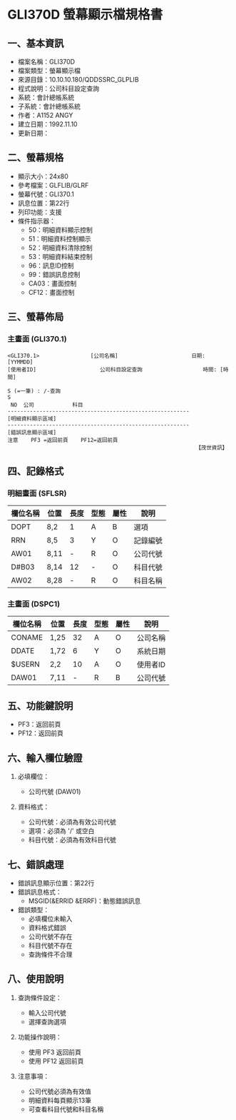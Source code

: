 # GLI370D 螢幕顯示檔規格書

## 一、基本資訊
- 檔案名稱：GLI370D
- 檔案類型：螢幕顯示檔
- 來源目錄：10.10.10.180/QDDSSRC_GLPLIB
- 程式說明：公司科目設定查詢
- 系統：會計總帳系統
- 子系統：會計總帳系統
- 作者：A1152 ANGY
- 建立日期：1992.11.10
- 更新日期：

## 二、螢幕規格
- 顯示大小：24x80
- 參考檔案：GLFLIB/GLRF
- 螢幕代號：GLI370.1
- 訊息位置：第22行
- 列印功能：支援
- 條件指示器：
  - 50：明細資料顯示控制
  - 51：明細資料控制顯示
  - 52：明細資料清除控制
  - 53：明細資料結束控制
  - 96：訊息ID控制
  - 99：錯誤訊息控制
  - CA03：畫面控制
  - CF12：畫面控制

## 三、螢幕佈局

### 主畫面 (GLI370.1)
```
<GLI370.1>                [公司名稱]                       日期: [YYMMDD]
[使用者ID]                    公司科目設定查詢                   時間: [時間]

S (=一筆) : /-查詢
S
 NO  公司            科目
---------------------------------------------------------
[明細資料顯示區域]
---------------------------------------------------------
[錯誤訊息顯示區域]
注意    PF3 =返回前頁    PF12=返回前頁
                                                           【茂世資訊】
```

## 四、記錄格式

### 明細畫面 (SFLSR)
| 欄位名稱 | 位置 | 長度 | 型態 | 屬性 | 說明 |
|---------|------|------|------|------|------|
| DOPT | 8,2 | 1 | A | B | 選項 |
| RRN | 8,5 | 3 | Y | O | 記錄編號 |
| AW01 | 8,11 | - | R | O | 公司代號 |
| D#B03 | 8,14 | 12 | - | O | 科目代號 |
| AW02 | 8,28 | - | R | O | 科目名稱 |

### 主畫面 (DSPC1)
| 欄位名稱 | 位置 | 長度 | 型態 | 屬性 | 說明 |
|---------|------|------|------|------|------|
| CONAME | 1,25 | 32 | A | O | 公司名稱 |
| DDATE | 1,72 | 6 | Y | O | 系統日期 |
| $USERN | 2,2 | 10 | A | O | 使用者ID |
| DAW01 | 7,11 | - | R | B | 公司代號 |

## 五、功能鍵說明
- PF3：返回前頁
- PF12：返回前頁

## 六、輸入欄位驗證
1. 必填欄位：
   - 公司代號 (DAW01)

2. 資料格式：
   - 公司代號：必須為有效公司代號
   - 選項：必須為 '/' 或空白
   - 科目代號：必須為有效科目代號

## 七、錯誤處理
- 錯誤訊息顯示位置：第22行
- 錯誤訊息格式：
  - MSGID(&ERRID &ERRF)：動態錯誤訊息
- 錯誤類型：
  - 必填欄位未輸入
  - 資料格式錯誤
  - 公司代號不存在
  - 科目代號不存在
  - 查詢條件不合理

## 八、使用說明
1. 查詢條件設定：
   - 輸入公司代號
   - 選擇查詢選項

2. 功能操作說明：
   - 使用 PF3 返回前頁
   - 使用 PF12 返回前頁

3. 注意事項：
   - 公司代號必須為有效值
   - 明細資料每頁顯示13筆
   - 可查看科目代號和科目名稱 